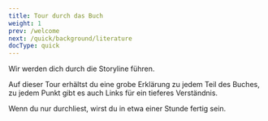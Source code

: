 ```yaml
---
title: Tour durch das Buch
weight: 1
prev: /welcome
next: /quick/background/literature
docType: quick
---
```



Wir werden dich durch die Storyline führen.

Auf dieser Tour erhältst du eine grobe Erklärung zu jedem Teil des Buches, zu jedem Punkt gibt es auch Links für ein tieferes Verständnis.

Wenn du nur durchliest, wirst du in etwa einer Stunde fertig sein.